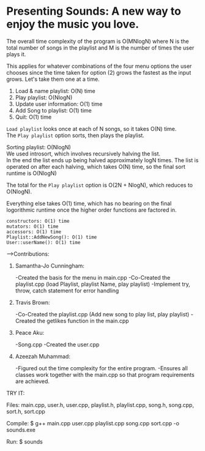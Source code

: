 # Presenting Sounds: A new way to enjoy the music you love.

The overall time complexity of the program is O(MNlogN) 
	where N is the total number of songs in the playlist 
	and M is the number of times the user plays it.

This applies for whatever combinations of the four menu options the user chooses since the time taken for option (2) grows the fastest as the input grows.  Let's take them one at a time.

1. Load & name playlist: 
	O(N) time
2. Play playlist: 
	O(NlogN)
3. Update user information: 
	O(1) time
4. Add Song to playlist: 
	O(1) time
5. Quit: 
	O(1) time

`Load playlist` looks once at each of N songs, so it takes O(N) time.  
The `Play playlist` option sorts, then plays the playlist.  

Sorting playlist: O(NlogN)  
	We used introsort, which involves recursively halving the list.  
	In the end the list ends up being halved approximately logN times.
	The list is operated on after each halving, which takes O(N) time, 
	so the final sort runtime is O(NlogN)

The total for the `Play playlist` option is O(2N + NlogN), 
	which reduces to O(NlogN).

Everything else takes O(1) time, which has no bearing on the final logorithmic runtime once the higher order functions are factored in.  

    constructors: O(1) time  
    mutators: O(1) time  
    accessors: O(1) time  
    Playlist::AddNewSong(): O(1) time  
    User::userName(): O(1) time  
    
-->Contributions:

1. Samantha-Jo Cunningham:

    -Created the basis for the menu in main.cpp
    -Co-Created the playlist.cpp (load Playlist, playlist Name, play playlist)
    -Implement try, throw, catch statement for error handling

2. Travis Brown:

    -Co-Created the playlist.cpp (Add new song to play list, play playlist)
    -Created the getlikes function in the main.cpp

3. Peace Aku:

    -Song.cpp
    -Created the user.cpp

4. Azeezah Muhammad:

    -Figured out the time complexity for the entire program.
    -Ensures all classes work together with the main.cpp so that program requirements are achieved.
    
TRY IT: 

Files: 
main.cpp, 
user.h, 
user.cpp, 
playlist.h, 
playlist.cpp, 
song.h, 
song.cpp, 
sort.h, 
sort.cpp

Compile: $ g++ main.cpp user.cpp playlist.cpp song.cpp sort.cpp -o sounds.exe

Run: $ sounds
